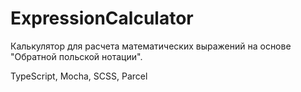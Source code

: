 # ExpressionCalculator
Калькулятор для расчета математических выражений на основе "Обратной польской нотации".

TypeScript, Mocha, SCSS, Parcel

